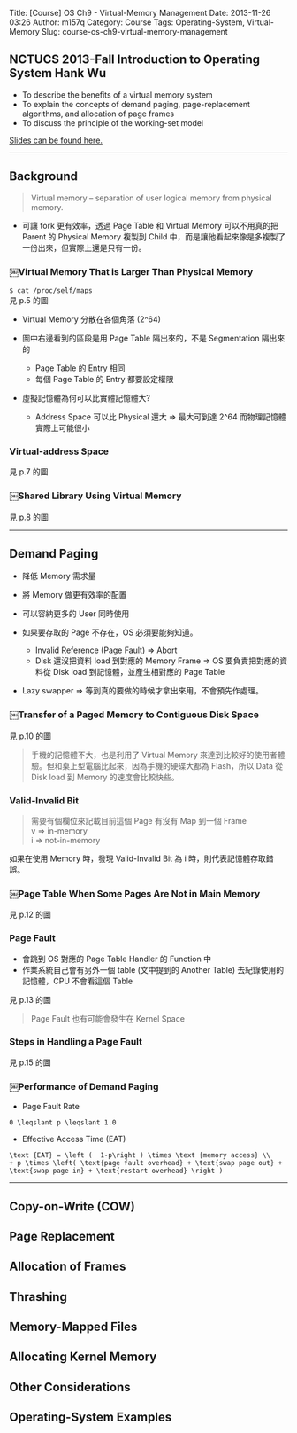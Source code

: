 Title: [Course] OS Ch9 - Virtual-Memory Management
Date: 2013-11-26 03:26
Author: m157q
Category: Course
Tags: Operating-System, Virtual-Memory
Slug: course-os-ch9-virtual-memory-management

## NCTUCS 2013-Fall Introduction to Operating System Hank Wu  
+ To describe the benefits of a virtual memory system  
+ To explain the concepts of demand paging, page-replacement algorithms, and allocation of page frames  
+ To discuss the principle of the working-set model  
  
<script async class="speakerdeck-embed" data-id="81ccbd30387801315ae85eae0478e863" data-ratio="1.33333333333333" src="//speakerdeck.com/assets/embed.js"></script>  
  
[Slides can be found here.](https://speakerdeck.com/m157q/os-ch9-virtual-memory-management)  
  
<!--more-->  
  
---  
## Background  
> Virtual memory – separation of user logical memory from physical memory.  
  
+ 可讓 fork 更有效率，透過 Page Table 和 Virtual Memory 可以不用真的把 Parent 的 Physical Memory 複製到 Child 中，而是讓他看起來像是多複製了一份出來，但實際上還是只有一份。  
  
### ￼Virtual Memory That is Larger Than Physical Memory  
  
` $ cat /proc/self/maps `  
見 p.5 的圖  
  
+ Virtual Memory 分散在各個角落 (2^64)  
+ 圖中右邊看到的區段是用 Page Table 隔出來的，不是 Segmentation 隔出來的  
    + Page Table 的 Entry 相同  
    + 每個 Page Table 的 Entry 都要設定權限  
      
+ 虛擬記憶體為何可以比實體記憶體大?  
    + Address Space 可以比 Physical 還大 => 最大可到達 2^64 而物理記憶體實際上可能很小  
      
### Virtual-address Space  
見 p.7 的圖  
  
### ￼Shared Library Using Virtual Memory  
見 p.8 的圖  
  
---  
## Demand Paging  
  
+ 降低 Memory 需求量  
+ 將 Memory 做更有效率的配置  
+ 可以容納更多的 User 同時使用  
  
+ 如果要存取的 Page 不存在，OS 必須要能夠知道。  
    + Invalid Reference (Page Fault) => Abort  
    + Disk 還沒把資料 load 到對應的 Memory Frame => OS 要負責把對應的資料從 Disk load 到記憶體，並產生相對應的 Page Table  
      
+ Lazy swapper => 等到真的要做的時候才拿出來用，不會預先作處理。  
  
### ￼Transfer of a Paged Memory to Contiguous Disk Space  
見 p.10 的圖  
  
> 手機的記憶體不大，也是利用了 Virtual Memory 來達到比較好的使用者體驗。但和桌上型電腦比起來，因為手機的硬碟大都為 Flash，所以 Data 從 Disk load 到 Memory 的速度會比較快些。  
  
### Valid-Invalid Bit  
> 需要有個欄位來記載目前這個 Page 有沒有 Map 到一個 Frame  
> v => in-memory  
> i => not-in-memory  
  
如果在使用 Memory 時，發現 Valid-Invalid Bit 為 i 時，則代表記憶體存取錯誤。  
  
### ￼Page Table When Some Pages Are Not in Main Memory  
見 p.12 的圖  
  
### Page Fault  
  
+ 會跳到 OS 對應的 Page Table Handler 的 Function 中  
+ 作業系統自己會有另外一個 table (文中提到的 Another Table) 去紀錄使用的記憶體，CPU 不會看這個 Table  
  
見 p.13 的圖  
  
> Page Fault 也有可能會發生在 Kernel Space  
  
### Steps in Handling a Page Fault  
見 p.15 的圖  
  
### ￼Performance of Demand Paging  
  
+ Page Fault Rate  
  
```mathjax  
0 \leqslant p \leqslant 1.0  
```  
  
+ Effective Access Time (EAT)  
  
```mathjax  
\text {EAT} = \left (  1-p\right ) \times \text {memory access} \\  
+ p \times \left( \text{page fault overhead} + \text{swap page out} + \text{swap page in} + \text{restart overhead} \right )  
```  
  
---  
## Copy-on-Write (COW)  
## Page Replacement  
## Allocation of Frames  
## Thrashing  
## Memory-Mapped Files  
## Allocating Kernel Memory  
## Other Considerations  
## Operating-System Examples  